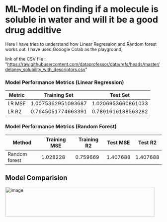 # ML-Model on finding if a molecule is soluble in water and will it be a good drug additive

Here I have tries to understand how Linear Regression and Random forest works out.
I have used Gooogle Colab as the playground,

link of the CSV file : "https://raw.githubusercontent.com/dataprofessor/data/refs/heads/master/delaney_solubility_with_descriptors.csv"

### Model Performance Metrics (Linear Regression)

<table>
  <thead>
    <tr>
      <th>Metric</th>
      <th>Training Set</th>
      <th>Test Set</th>
    </tr>
  </thead>
  <tbody>
    <tr>
      <td>LR MSE</td>
      <td>1.0075362951093687</td>
      <td>1.0206953660861033</td>
    </tr>
    <tr>
      <td>LR R2</td>
      <td>0.7645051774663391</td>
      <td>0.7891616188563282</td>
    </tr>
  </tbody>
</table>

### Model Performance Metrics (Random Forest)
<table>
  <thead>
    <tr>
      <th>Method</th>
      <th>Training MSE</th>
      <th>Training R2</th>
      <th>Test MSE</th>
      <th>Test R2</th>
    </tr>
  </thead>
  <tbody>
    <tr>
      <td>Random forest</td>
      <td>1.028228</td>
      <td>0.759669</td>
      <td>1.407688</td>
      <td>1.407688</td>
    </tr>
  </tbody>
</table>

## Model Comparision 
<img width="480" height="96" alt="image" src="https://github.com/user-attachments/assets/f3c4d161-0865-4fb8-8b44-a26ca3cf23f7" />
